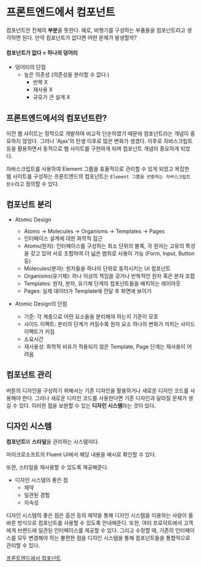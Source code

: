 # 프론트엔드에서 컴포넌트
컴포넌트란 전체의 <b>부분</b>을 뜻한다. 예로, 비행기를 구성하는 부품들을 컴포넌트라고 생각하면 된다. 만약 컴포넌트가 없다면 어떤 문제가 발생할까?   

#### 컴포넌트가 없다 = 하나의 덩어리
* 덩어리의 단점
    * 높은 의존성 (의존성을 분리할 수 없다.)
        * 반복 X
        * 재사용 X
        * 규모가 큰 설계 X

## 프론트엔드에서의 컴포넌트란?
이전 웹 사이트는 정적으로 개발하여 비교적 단순하였기 때문에 컴포넌트라는 개념이 중요하지 않았다. 그러나 'Ajax'의 탄생 이후로 많은 변화가 생겼다. 이후로 자바스크립트 등을 활용하면서 동적으로 웹 사이트를 구현하게 되며 컴포넌트 개념이 중요하게 되었다.   

자바스크립트를 사용하여 Element 그룹을 효율적으로 관리할 수 있게 되었고 복잡한 웹 사이트를 구성하는 프론트엔드의 컴포넌트는 ```Element 그룹을 반환하는 자바스크립트 함수```라고 정의할 수 있다.

## 컴포넌트 분리
* Atomic Design
    * Atoms -> Molecules -> Organisms -> Templates -> Pages
    * 인터페이스 설계에 대한 화학적 접근
    * Atoms(원자): 인터페이스를 구성하는 최소 단위의 블록, 각 원자는 고유의 특성을 갖고 있어 서로 조합하여 더 넓은 범위로 사용이 가능 (Form, Input, Button 등)
    * Molecules(분자): 원자들을 하나의 단위로 동작시키는 UI 컴포넌트
    * Organisms(유기체): 하나 이상의 책임을 갖거나 반복적인 원자 혹은 분자 조합
    * Templates: 원자, 분자, 유기체 단계의 컴포넌트들을 배치하는 레이아웃
    * Pages: 실제 데이터가 Template에 전달 후 화면에 보이기   

* Atomic Design의 단점
    * 기준: 각 계층으로 어떤 요소들을 분리해야 하는지 기준이 모호
    * 사이드 이펙트: 분리의 단계가 커질수록 원자 요소 하나의 변화가 끼치는 사이드 이펙트가 커짐
    * 소요시간
    * 재사용성: 화학적 비유가 적용되지 않은 Template, Page 단계는 재사용이 어려움   

## 컴포넌트 관리
버튼의 디자인을 구성하기 위해서는 기존 디자인을 활용하거나 새로운 디자인 코드를 사용해야 한다. 그러나 새로운 디자인 코드를 사용한다면 기존 디자인과 달라질 문제가 생길 수 있다. 이러한 점을 보완할 수 있는 <b>디자인 시스템</b>라는 것이  있다.   

## 디자인 시스템
<b>컴포넌트</b>와 <b>스타일</b>을 관리하는 시스템이다.   

마이크로소프트의 Fluent UI에서 해당 내용을 예시로 확인할 수 있다.

또한, 스타일을 재사용할 수 있도록 제공해준다.   

* 디자인 시스템의 좋은 점
    * 제약
    * 일관된 경험
    * 지속성   

디자인 시스템의 좋은 점은 옵션 등의 제약을 통해 디자인 시스템을 이용하는 사람이 올바른 방식으로 컴포넌트를 사용할 수 있도록 안내해준다. 또한, 여러 프로덕트에서 고객에게 브랜드에 일관된 인터페이스를 제공할 수 있다. 그리고 수정할 때, 기존의 인터페이스를 모두 변경해야 하는 불편한 점을 디자인 시스템을 통해 컴포넌트들을 통합적으로 관리할 수 있다.

[프론트엔드에서 컴포넌트](https://www.youtube.com/watch?v=2C1tXVHu9XQ)